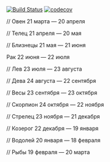 [![Build Status](https://travis-ci.org/azatmagdeev/zodiac.svg?branch=master)](https://travis-ci.org/azatmagdeev/zodiac) [![codecov](https://codecov.io/gh/azatmagdeev/zodiac/branch/master/graph/badge.svg)](https://codecov.io/gh/azatmagdeev/zodiac)

// Овен 21 марта — 20 апреля

// Телец 21 апреля — 20 мая

// Близнецы 21 мая — 21 июня

Рак 22 июня — 22 июля

// Лев 23 июля — 23 августа

// Дева 24 августа — 22 сентября

// Весы 23 сентября — 23 октября

// Скорпион 24 октября — 22 ноября

// Стрелец 23 ноября — 21 декабря

// Козерог 22 декабря — 19 января

// Водолей 20 января — 18 февраля

// Рыбы 19 февраля — 20 марта

